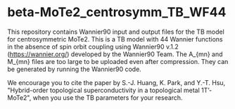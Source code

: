 # beta-MoTe2_centrosymm_TB_WF44
This repository contains Wannier90 input and output files for the TB model for centrosymmetric MoTe2.
This is a TB model with 44 Wannier functions in the absence of spin orbit coupling using Wannier90 v.1.2 (https://wannier.org/) developed by the Wannier90 Team.
The A_{mn} and M_{mn} files are too large to be uploaded even after compression. They can be generated by running the Wannier90 code.

We encourage you to cite the paper by S.-J. Huang, K. Park, and Y.-T. Hsu, "Hybrid-order topological superconductivity in a topological metal 1T’-MoTe2", when you use the TB parameters for your research.
